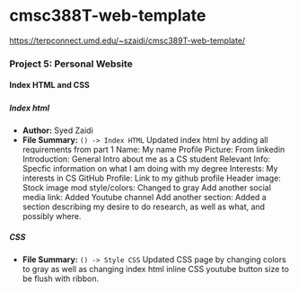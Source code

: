 # cmsc388T-web-template
https://terpconnect.umd.edu/~szaidi/cmsc389T-web-template/
### Project 5: Personal Website
#### Index HTML and CSS
#####

##### Index html
- **Author:** Syed Zaidi
- **File Summary:** `() -> Index HTML`
Updated index html by adding all requirements from part 1 
Name: My name 
Profile Picture: From linkedin
Introduction: General Intro about me as a CS student
Relevant Info: Specfic information on what I am doing with my degree
Interests: My interests in CS
GitHub Profile: Link to my github profile
Header image: Stock image
mod style/colors: Changed to gray
Add another social media link: Added Youtube channel
Add another section: Added a section describing my desire to do research, as well as what, and possibly where.
##### CSS
- **File Summary:** `() -> Style CSS`
Updated CSS page by changing colors to gray as well as changing index html inline CSS youtube button size to be flush with ribbon.
